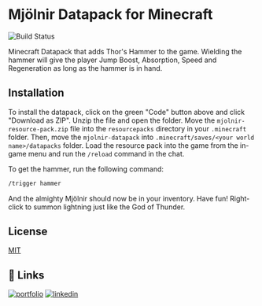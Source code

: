 # Mjölnir Datapack for Minecraft

![Build Status](https://img.shields.io/badge/version-1.19-green)

Minecraft Datapack that adds Thor's Hammer to the game. Wielding the hammer will give the player Jump Boost, Absorption, Speed and Regeneration as long as the hammer is in hand.
## Installation

To install the datapack, click on the green "Code" button above and click "Download as ZIP". Unzip the file and open the folder. Move the `mjolnir-resource-pack.zip` file into the `resourcepacks` directory in your `.minecraft` folder. Then, move the `mjolnir-datapack` into `.minecraft/saves/<your world name>/datapacks` folder. Load the resource pack into the game from the in-game menu and run the `/reload` command in the chat.

To get the hammer, run the following command:


```bash
/trigger hammer
```


And the almighty Mjölnir should now be in your inventory. Have fun! Right-click to summon lightning just like the God of Thunder.

## License

[MIT](https://choosealicense.com/licenses/mit/)


## 🔗 Links
[![portfolio](https://img.shields.io/badge/my_portfolio-000?style=for-the-badge&logo=ko-fi&logoColor=white)](https://vidunjayakody.com/)
[![linkedin](https://img.shields.io/badge/linkedin-0A66C2?style=for-the-badge&logo=linkedin&logoColor=white)](https://www.linkedin.com/in/vidun-jayakody-5860471b7/)

